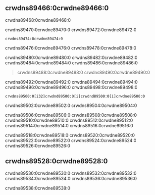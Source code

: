 ## crwdns89466:0crwdne89466:0

crwdns89468:0crwdne89468:0

crwdns89470:0crwdne89470:0 crwdns89472:0crwdne89472:0

```text
crwdns89474:0crwdne89474:0
```

crwdns89476:0crwdne89476:0 crwdns89478:0crwdne89478:0

crwdns89480:0crwdne89480:0 crwdns89482:0crwdne89482:0 crwdns89484:0crwdne89484:0 crwdns89486:0crwdne89486:0

> crwdns89488:0crwdne89488:0 crwdns89490:0crwdne89490:0

crwdns89492:0crwdne89492:0 crwdns89494:0crwdne89494:0 crwdns89496:0crwdne89496:0 crwdns89498:0crwdne89498:0

```rust,ignore
crwdns89500:0[i32]crwdnd89500:0[i]crwdnd89500:0[i]crwdne89500:0
```

crwdns89502:0crwdne89502:0 crwdns89504:0crwdne89504:0

crwdns89506:0crwdne89506:0 crwdns89508:0crwdne89508:0 crwdns89510:0crwdne89510:0 crwdns89512:0crwdne89512:0 crwdns89514:0crwdne89514:0 crwdns89516:0crwdne89516:0

crwdns89518:0crwdne89518:0 crwdns89520:0crwdne89520:0 crwdns89522:0crwdne89522:0 crwdns89524:0crwdne89524:0 crwdns89526:0crwdne89526:0

## crwdns89528:0crwdne89528:0

crwdns89530:0crwdne89530:0 crwdns89532:0crwdne89532:0 crwdns89534:0crwdne89534:0 crwdns89536:0crwdne89536:0

crwdns89538:0crwdne89538:0

